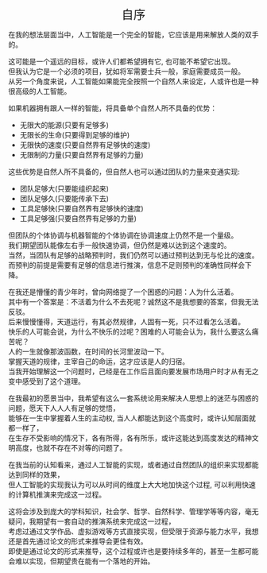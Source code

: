 <center><font size=5>自序</font></center>

在我的想法层面当中，人工智能是一个完全的智能，它应该是用来解放人类的双手的。

这可能是一个遥远的目标，或许人们都希望拥有它, 也可能不希望它出现。<br/>
但我认为它是一个必须的项目，犹如将军需要士兵一般，家庭需要成员一般。<br/>
从另一个角度来说，人工智能如果能完全按照一个自然人来设定，人或许也是一种很高级的人工智能。<br/>

如果机器拥有跟人一样的智能，将具备单个自然人所不具备的优势：
* 无限大的能源(只要有足够多)
* 无限长的生命(只要得到足够的维护)
* 无限快的速度(只要自然界有足够快的速度)
* 无限制的力量(只要自然界有足够的力量)

这些优势是自然人所不具备的，但自然人也可以通过团队的力量来变通实现:
* 团队足够大(只要能组织起来)
* 团队足够久(只要能传承下去)
* 工具足够快(只要自然界有足够快的速度)
* 工具足够强(只要自然界有足够的力量)

但团队的个体协调与机器智能的个体协调在协调速度上仍然不是一个量级。<br/>
我们期望团队能像左右手一般快速协调，但仍然是难以达到这个速度的。<br/>
当然，当团队有足够的战略预判时，我们仍然可以通过预判达到无与伦比的速度。<br/>
而预判的前提是需要有足够的信息进行推演，信息不足则预判的准确性同样会下降。<br/>

在我还是懵懂的青少年时，曾向网络提了一个困惑的问题：人为什么活着。<br/>
其中有一个答案是：不活着为什么不去死呢？诚然这不是我想要的答案，但我无法反驳。<br/>
后来慢慢懂得，天道运行，有其必然规律，人固有一死，只不过看怎么活着。<br/>
快乐的人可能会说，为什么不快乐的过呢？困难的人可能会认为，我什么要这么痛苦呢？<br/>
人的一生就像那波函数，在时间的长河里波动一下。<br/>
掌握天道的规律，主宰自己的命运，这才应该是人的归宿。<br/>
当我开始理解这一个问题时，己经是在工作后且面向要发展市场用户时才从有无之变中感受到了这个道理。<br/>

在我最初的愿景当中，我希望有这么一套系统论用来解决人思想上的迷茫与困惑的问题，愿天下人人人有足够的觉悟，<br/>
能够在一生中掌握着人生的主动权, 当人人都能达到这个高度时，或许认知层面就都一样了，<br/>
在生存不受影响的情况下，各有所得，各有所乐，或许这能达到高度发达的精神文明高度，也就不存在不对等的问题了。

在我当前的认知看来，通过人工智能的实现，或者通过自然团队的组织来实现都能达到同样的效果，<br/>
但人工智能的实现我认为可以从时间的维度上大大地加快这个过程, 可以利用快速的计算机推演来完成这一过程。

这将会涉及到庞大的学科知识，社会学、哲学、自然科学、管理学等等内容，毫无疑问，我期望有一套自动的推演系统来完成这一过程，<br/>
考虑过通过文学作品、虚拟游戏等方式直接实现，但受限于资源与能力水平，我想还是首先通过论文的形式来推导会更佳有效。<br/>
即使是通过论文的形式来推导，这个过程或许也是要持续多年的，甚至一生都可能会难以实现，但期望贵在能有一个落地的开始。

